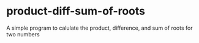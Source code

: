 # product-diff-sum-of-roots
A simple program to calulate the product, difference, and sum of roots for two numbers
